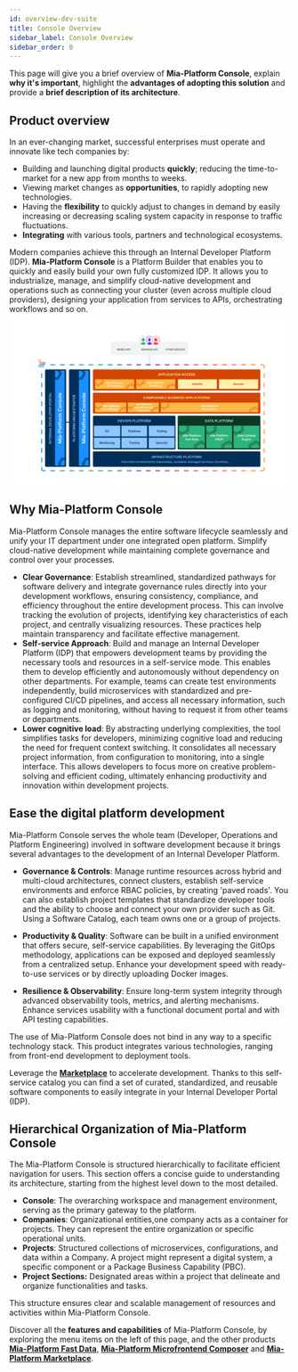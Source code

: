 ```yaml
---
id: overview-dev-suite
title: Console Overview
sidebar_label: Console Overview
sidebar_order: 0
---
```

This page will give you a brief overview of **Mia-Platform Console**, explain **why it's important**, highlight the **advantages of adopting this solution** and provide a **brief description of its architecture**. 

## Product overview 

In an ever-changing market, successful enterprises must operate and innovate like tech companies by:

* Building and launching digital products **quickly**; reducing the time-to-market for a new app from months to weeks.
* Viewing market changes as **opportunities**, to rapidly adopting new technologies.
* Having the **flexibility** to quickly adjust to changes in demand by easily increasing or decreasing scaling system capacity in response to traffic fluctuations.
* **Integrating** with various tools, partners and technological ecosystems.

Modern companies achieve this through an Internal Developer Platform (IDP). **Mia-Platform Console** is a Platform Builder that enables you to quickly and easily build your own fully customized IDP. It allows you to industrialize, manage, and simplify cloud-native development and operations such as connecting your cluster (even across multiple cloud providers), designing your application from services to APIs, orchestrating workflows and so on.

![Mia-Platform Console Overview](img/Mia-Platform-infographic-overview.png)

## Why Mia-Platform Console

Mia-Platform Console manages the entire software lifecycle seamlessly and unify your IT department under one integrated open platform. Simplify cloud-native development while maintaining complete governance and control over your processes.

* **Clear Governance**: Establish streamlined, standardized pathways for software delivery and integrate governance rules directly into your development workflows, ensuring consistency, compliance, and efficiency throughout the entire development process. This can involve tracking the evolution of projects, identifying key characteristics of each project, and centrally visualizing resources. These practices help maintain transparency and facilitate effective management.
* **Self-service Approach**: Build and manage an Internal Developer Platform (IDP) that empowers development teams by providing the necessary tools and resources in a self-service mode. This enables them to develop efficiently and autonomously without dependency on other departments. For example, teams can create test environments independently, build microservices with standardized and pre-configured CI/CD pipelines, and access all necessary information, such as logging and monitoring, without having to request it from other teams or departments.
* **Lower cognitive load**: By abstracting underlying complexities, the tool simplifies tasks for developers, minimizing cognitive load and reducing the need for frequent context switching. It consolidates all necessary project information, from configuration to monitoring, into a single interface. This allows developers to focus more on creative problem-solving and efficient coding, ultimately enhancing productivity and innovation within development projects.

## Ease the digital platform development

Mia-Platform Console serves the whole team (Developer, Operations and Platform Engineering) involved in software development because it brings several advantages to the development of an Internal Developer Platform.

- **Governance & Controls**: Manage runtime resources across hybrid and multi-cloud architectures, connect clusters, establish self-service environments and enforce RBAC policies, by creating 'paved roads'. You can also establish project templates that standardize developer tools and the ability to choose and connect your own provider such as Git.
Using a Software Catalog, each team owns one or a group of projects.

* **Productivity & Quality**: Software can be built in a unified environment that offers secure, self-service capabilities. By leveraging the GitOps methodology, applications can be exposed and deployed seamlessly from a centralized setup.
Enhance your development speed with ready-to-use services or by directly uploading Docker images.

* **Resilience & Observability**: Ensure long-term system integrity through advanced observability tools, metrics, and alerting mechanisms.
Enhance services usability with a functional document portal and with API testing capabilities.

The use of Mia-Platform Console does not bind in any way to a specific technology stack. This product integrates various technologies, ranging from front-end development to deployment tools.

Leverage the **[Marketplace](/marketplace/overview_marketplace.md)** to accelerate development. Thanks to this self-service catalog you can find a set of curated, standardized, and reusable software components to easily integrate in your Internal Developer Portal (IDP). 

## Hierarchical Organization of Mia-Platform Console

The Mia-Platform Console is structured hierarchically to facilitate efficient navigation for users. This section offers a concise guide to understanding its architecture, starting from the highest level down to the most detailed.

- **Console**: The overarching workspace and management environment, serving as the primary gateway to the platform.
- **Companies**: Organizational entities,one company acts as a container for projects. They can represent the entire organization or specific operational units.
- **Projects**: Structured collections of microservices, configurations, and data within a Company. A project might represent a digital system, a specific component or a Package Business Capability (PBC).
- **Project Sections:** Designated areas within a project that delineate and organize functionalities and tasks.

This structure ensures clear and scalable management of resources and activities within Mia-Platform Console.

Discover all the **features and capabilities** of Mia-Platform Console, by exploring the menu items on the left of this page, and the other products **[Mia-Platform Fast Data](/fast_data/what_is_fast_data.md)**, **[Mia-Platform Microfrontend Composer](/microfrontend-composer/what-is.md)** and **[Mia-Platform Marketplace](/marketplace/overview_marketplace.md)**.